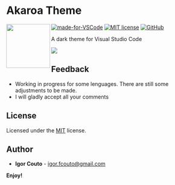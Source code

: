 # Akaroa Theme
 <img align="left" width="116" height="116" src="icon.png" />
 

[![made-for-VSCode](https://img.shields.io/badge/Made%20for-VSCode-1f425f.svg)](https://code.visualstudio.com/) [![MIT license](https://img.shields.io/badge/License-MIT-blue.svg)](https://github.com/igor-couto/vscode-akaroa-theme/blob/main/LICENSE) [![GitHub](https://flat.badgen.net/github/release/igor-couto/vscode-akaroa-theme)](https://github.com/igor-couto/vscode-akaroa-theme/releases)

A dark theme for Visual Studio Code 

![](preview.png)

## Feedback

* Working in progress for some lenguages. There are still some adjustments to be made.
* I will gladly accept all your comments

## License

Licensed under the [MIT](LICENSE) license.

## Author

* **Igor Couto** - [igor.fcouto@gmail.com](mailto:igor.fcouto@gmail.com)


**Enjoy!**
